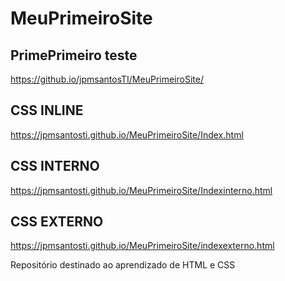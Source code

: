 # MeuPrimeiroSite

## PrimePrimeiro teste
https://github.io/jpmsantosTI/MeuPrimeiroSite/


## CSS INLINE
https://jpmsantosti.github.io/MeuPrimeiroSite/Index.html

## CSS INTERNO
https://jpmsantosti.github.io/MeuPrimeiroSite/Indexinterno.html

## CSS EXTERNO
https://jpmsantosti.github.io/MeuPrimeiroSite/indexexterno.html

Repositório destinado ao aprendizado de HTML e CSS
